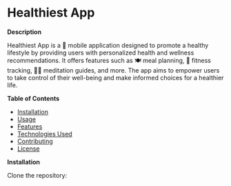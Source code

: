 # Healthiest App 

**Description**

Healthiest App is a 🍏 mobile application designed to promote a healthy lifestyle by providing users with personalized health and wellness recommendations. It offers features such as 🍽 meal planning, 🏃 fitness tracking, 🧘‍♀️ meditation guides, and more. The app aims to empower users to take control of their well-being and make informed choices for a healthier life.

**Table of Contents**

* [Installation](#installation)
* [Usage](#usage)
* [Features](#features)
* [Technologies Used](#technologies-used)
* [Contributing](#contributing)
* [License](#license)

**Installation**

Clone the repository: 
